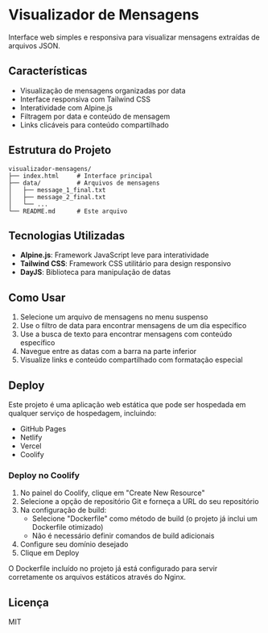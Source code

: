 # Visualizador de Mensagens

Interface web simples e responsiva para visualizar mensagens extraídas de arquivos JSON.

## Características

- Visualização de mensagens organizadas por data
- Interface responsiva com Tailwind CSS
- Interatividade com Alpine.js
- Filtragem por data e conteúdo de mensagem
- Links clicáveis para conteúdo compartilhado

## Estrutura do Projeto

```
visualizador-mensagens/
├── index.html     # Interface principal
├── data/          # Arquivos de mensagens
│   ├── message_1_final.txt
│   ├── message_2_final.txt
│   └── ...
└── README.md      # Este arquivo
```

## Tecnologias Utilizadas

- **Alpine.js**: Framework JavaScript leve para interatividade
- **Tailwind CSS**: Framework CSS utilitário para design responsivo
- **DayJS**: Biblioteca para manipulação de datas

## Como Usar

1. Selecione um arquivo de mensagens no menu suspenso
2. Use o filtro de data para encontrar mensagens de um dia específico
3. Use a busca de texto para encontrar mensagens com conteúdo específico
4. Navegue entre as datas com a barra na parte inferior
5. Visualize links e conteúdo compartilhado com formatação especial

## Deploy

Este projeto é uma aplicação web estática que pode ser hospedada em qualquer serviço de hospedagem, incluindo:
- GitHub Pages
- Netlify
- Vercel
- Coolify

### Deploy no Coolify

1. No painel do Coolify, clique em "Create New Resource"
2. Selecione a opção de repositório Git e forneça a URL do seu repositório
3. Na configuração de build:
   - Selecione "Dockerfile" como método de build (o projeto já inclui um Dockerfile otimizado)
   - Não é necessário definir comandos de build adicionais
4. Configure seu domínio desejado
5. Clique em Deploy

O Dockerfile incluído no projeto já está configurado para servir corretamente os arquivos estáticos através do Nginx.

## Licença

MIT